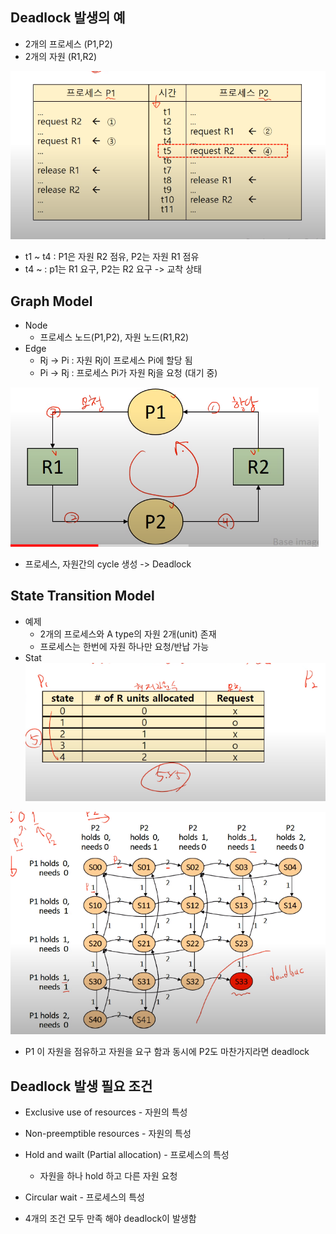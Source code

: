 ## Deadlock 발생의 예

- 2개의 프로세스 (P1,P2)
- 2개의 자원 (R1,R2)

![image-20200928101655931](images\image-20200928101655931.png)

- t1 ~ t4 : P1은 자원 R2 점유, P2는 자원 R1 점유
- t4 ~ : p1는 R1 요구, P2는 R2 요구 -> 교착 상태

## Graph Model

- Node 
  - 프로세스 노드(P1,P2), 자원 노드(R1,R2)
- Edge
  - Rj -> Pi : 자원 Rj이 프로세스 Pi에 할당 됨
  - Pi -> Rj : 프로세스 Pi가 자원 Rj을 요청 (대기 중)

![image-20200928103038457](images\image-20200928103038457.png)

- 프로세스, 자원간의 cycle 생성 -> Deadlock

## State Transition Model

- 예제
  - 2개의 프로세스와 A type의 자원 2개(unit) 존재
  - 프로세스는 한번에 자원 하나만 요청/반납 가능
- Stat![image-20200928103258061](images\image-20200928103258061.png)

![image-20200928103458128](images\image-20200928103458128.png)

- P1 이 자원을 점유하고 자원을 요구 함과 동시에 P2도 마찬가지라면 deadlock

## Deadlock 발생 필요 조건

- Exclusive use of resources - 자원의 특성
- Non-preemptible resources - 자원의 특성
- Hold and wailt (Partial allocation) - 프로세스의 특성
  - 자원을 하나 hold 하고 다른 자원 요청
- Circular wait - 프로세스의 특성

- 4개의 조건 모두 만족 해야 deadlock이 발생함